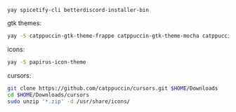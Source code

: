 `yay spicetify-cli betterdiscord-installer-bin`

gtk themes:

```bash
yay -S catppuccin-gtk-theme-frappe catppuccin-gtk-theme-mocha catppuccin-gtk-theme-macchiato catppuccin-gtk-theme-latte bettergruvbox-gtk-theme
```

icons:

```bash
yay -S papirus-icon-theme
```

cursors:

```bash
git clone https://github.com/catppuccin/cursors.git $HOME/Downloads
cd $HOME/Downloads/cursors
sudo unzip '*.zip' -d /usr/share/icons/
```
